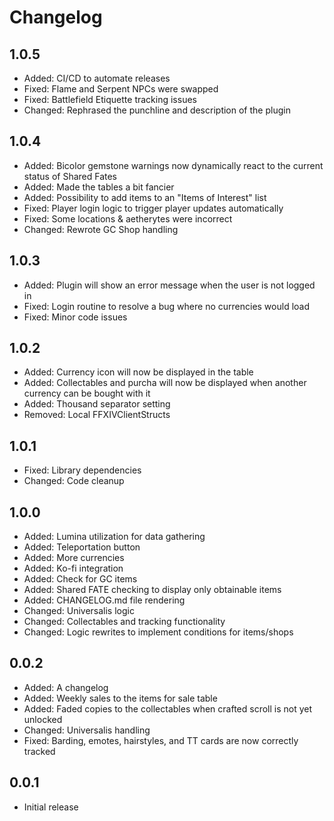 # Changelog

## 1.0.5
- Added: CI/CD to automate releases
- Fixed: Flame and Serpent NPCs were swapped
- Fixed: Battlefield Etiquette tracking issues
- Changed: Rephrased the punchline and description of the plugin

## 1.0.4
- Added: Bicolor gemstone warnings now dynamically react to the current status of Shared Fates
- Added: Made the tables a bit fancier
- Added: Possibility to add items to an "Items of Interest" list
- Fixed: Player login logic to trigger player updates automatically
- Fixed: Some locations & aetherytes were incorrect
- Changed: Rewrote GC Shop handling

## 1.0.3
- Added: Plugin will show an error message when the user is not logged in
- Fixed: Login routine to resolve a bug where no currencies would load
- Fixed: Minor code issues

## 1.0.2
- Added: Currency icon will now be displayed in the table
- Added: Collectables and purcha will now be displayed when another currency can be bought with it
- Added: Thousand separator setting
- Removed: Local FFXIVClientStructs

## 1.0.1
- Fixed: Library dependencies
- Changed: Code cleanup

## 1.0.0
- Added: Lumina utilization for data gathering
- Added: Teleportation button
- Added: More currencies
- Added: Ko-fi integration
- Added: Check for GC items
- Added: Shared FATE checking to display only obtainable items
- Added: CHANGELOG.md file rendering
- Changed: Universalis logic
- Changed: Collectables and tracking functionality
- Changed: Logic rewrites to implement conditions for items/shops

## 0.0.2
- Added: A changelog
- Added: Weekly sales to the items for sale table
- Added: Faded copies to the collectables when crafted scroll is not yet unlocked
- Changed: Universalis handling
- Fixed: Barding, emotes, hairstyles, and TT cards are now correctly tracked

## 0.0.1
- Initial release